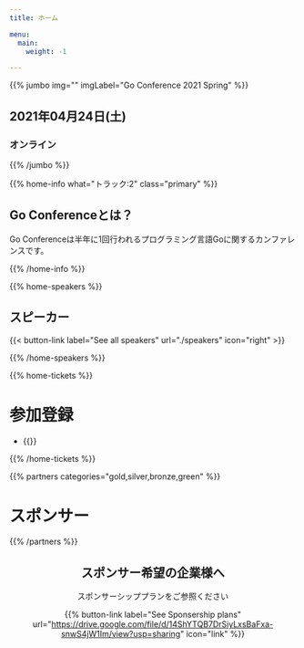 ```yaml
---
title: ホーム

menu:
  main:
    weight: -1

---
```


{{% jumbo img="" imgLabel="Go Conference 2021 Spring" %}}

## 2021年04月24日(土) 
### オンライン

<!--connpassへのリンクを貼る
<a class="btn primary" href="https://gocon.connpass.com/event/148602/" target="_blank"><svg class="icon icon-cfp"><use xlink:href="#ticket"></use></svg>カンファレンスチケット</a> <a class="btn primary" href="https://gocon.connpass.com/event/149447/" target="_blank"><svg class="icon icon-cfp"><use xlink:href="#ticket"></use></svg>懇親会チケット</a>
-->

{{% /jumbo %}}

{{% home-info what="トラック:2" class="primary" %}}
## Go Conferenceとは？

Go Conferenceは半年に1回行われるプログラミング言語Goに関するカンファレンスです。

{{% /home-info %}}

<!-- ... -->
<!-- ... -->
<!-- ... -->

{{% home-speakers %}}
## スピーカー

{{< button-link label="See all speakers"
                url="./speakers"
                icon="right" >}}

{{% /home-speakers %}}

{{% home-tickets %}}
# 参加登録

<ul>
<li>{{<ticket name="当日スタッフ"
           starts="2021-03-29"
           ends="2021-04-24"
           price="無料"
           url="https://gocon.connpass.com/event/xxxxx/">}}</li>
</ul>

{{% /home-tickets %}}


{{% partners categories="gold,silver,bronze,green" %}}
# スポンサー

{{% /partners %}}

<div style="text-align: center; margin-bottom: 20px;">

## スポンサー希望の企業様へ
スポンサーシッププランをご参照ください

{{% button-link label="See Sponsership plans"
                url="https://drive.google.com/file/d/14ShYTQB7DrSiyLxsBaFxa-snwS4jW1Im/view?usp=sharing"
                icon="link" %}}
</div>

<!-- ... -->

<!-- ... -->

